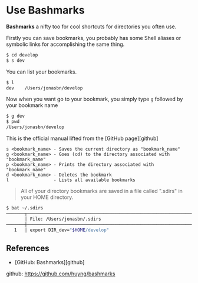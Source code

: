# Use Bashmarks

**Bashmarks** a nifty too for cool shortcuts for directories you often use.

Firstly you can save bookmarks, you probably has some Shell aliases or symbolic links for accomplishing the same thing.

```bash
$ cd develop
$ s dev
```

You can list your bookmarks.

```bash
$ l
dev    /Users/jonasbn/develop
```

Now when you want go to your bookmark, you simply type `g` followed by your bookmark name

```bash
$ g dev
$ pwd
/Users/jonasbn/develop
```

This is the official manual lifted from the [GitHub page][github]

```
s <bookmark_name> - Saves the current directory as "bookmark_name"
g <bookmark_name> - Goes (cd) to the directory associated with "bookmark_name"
p <bookmark_name> - Prints the directory associated with "bookmark_name"
d <bookmark_name> - Deletes the bookmark
l                 - Lists all available bookmarks
```

> All of your directory bookmarks are saved in a file called ".sdirs" in your HOME directory.

```bash
$ bat ~/.sdirs
───────┬───────────────────────────────────────────────────────────────────────────────────────
       │ File: /Users/jonasbn/.sdirs
───────┼───────────────────────────────────────────────────────────────────────────────────────
   1   │ export DIR_dev="$HOME/develop"
```

## References

- [GitHub: Bashmarks][github]

github: https://github.com/huyng/bashmarks
